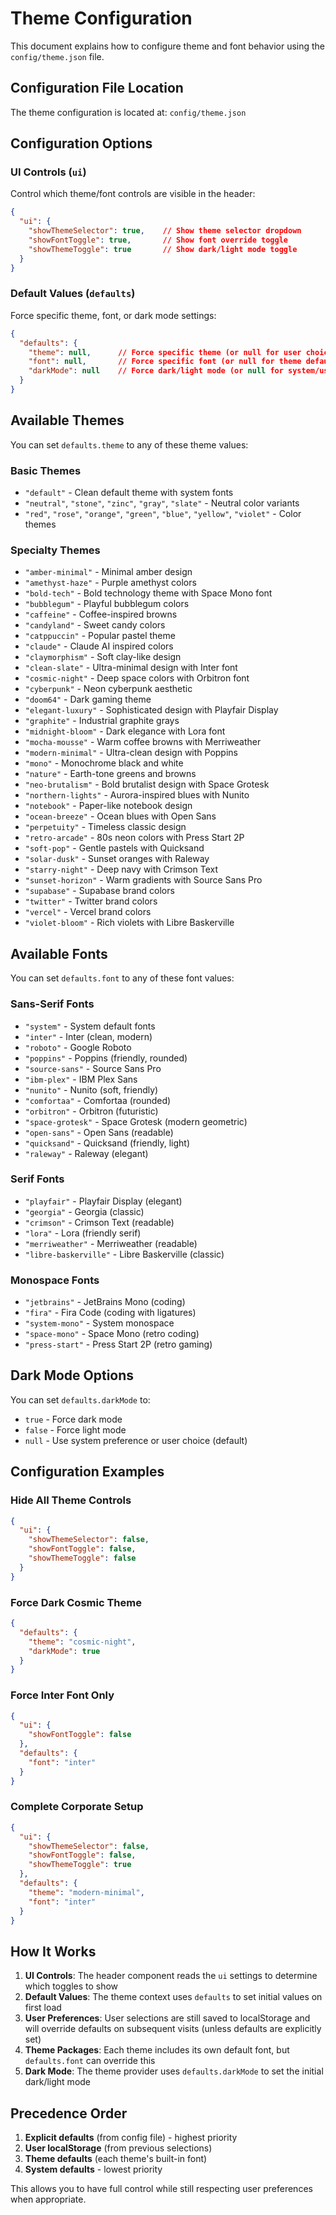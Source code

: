 # Theme Configuration

This document explains how to configure theme and font behavior using the `config/theme.json` file.

## Configuration File Location

The theme configuration is located at: `config/theme.json`

## Configuration Options

### UI Controls (`ui`)

Control which theme/font controls are visible in the header:

```json
{
  "ui": {
    "showThemeSelector": true,    // Show theme selector dropdown
    "showFontToggle": true,       // Show font override toggle
    "showThemeToggle": true       // Show dark/light mode toggle
  }
}
```

### Default Values (`defaults`)

Force specific theme, font, or dark mode settings:

```json
{
  "defaults": {
    "theme": null,      // Force specific theme (or null for user choice)
    "font": null,       // Force specific font (or null for theme default)
    "darkMode": null    // Force dark/light mode (or null for system/user choice)
  }
}
```

## Available Themes

You can set `defaults.theme` to any of these theme values:

### Basic Themes
- `"default"` - Clean default theme with system fonts
- `"neutral"`, `"stone"`, `"zinc"`, `"gray"`, `"slate"` - Neutral color variants
- `"red"`, `"rose"`, `"orange"`, `"green"`, `"blue"`, `"yellow"`, `"violet"` - Color themes

### Specialty Themes
- `"amber-minimal"` - Minimal amber design
- `"amethyst-haze"` - Purple amethyst colors
- `"bold-tech"` - Bold technology theme with Space Mono font
- `"bubblegum"` - Playful bubblegum colors
- `"caffeine"` - Coffee-inspired browns
- `"candyland"` - Sweet candy colors
- `"catppuccin"` - Popular pastel theme
- `"claude"` - Claude AI inspired colors
- `"claymorphism"` - Soft clay-like design
- `"clean-slate"` - Ultra-minimal design with Inter font
- `"cosmic-night"` - Deep space colors with Orbitron font
- `"cyberpunk"` - Neon cyberpunk aesthetic
- `"doom64"` - Dark gaming theme
- `"elegant-luxury"` - Sophisticated design with Playfair Display
- `"graphite"` - Industrial graphite grays
- `"midnight-bloom"` - Dark elegance with Lora font
- `"mocha-mousse"` - Warm coffee browns with Merriweather
- `"modern-minimal"` - Ultra-clean design with Poppins
- `"mono"` - Monochrome black and white
- `"nature"` - Earth-tone greens and browns
- `"neo-brutalism"` - Bold brutalist design with Space Grotesk
- `"northern-lights"` - Aurora-inspired blues with Nunito
- `"notebook"` - Paper-like notebook design
- `"ocean-breeze"` - Ocean blues with Open Sans
- `"perpetuity"` - Timeless classic design
- `"retro-arcade"` - 80s neon colors with Press Start 2P
- `"soft-pop"` - Gentle pastels with Quicksand
- `"solar-dusk"` - Sunset oranges with Raleway
- `"starry-night"` - Deep navy with Crimson Text
- `"sunset-horizon"` - Warm gradients with Source Sans Pro
- `"supabase"` - Supabase brand colors
- `"twitter"` - Twitter brand colors
- `"vercel"` - Vercel brand colors
- `"violet-bloom"` - Rich violets with Libre Baskerville

## Available Fonts

You can set `defaults.font` to any of these font values:

### Sans-Serif Fonts
- `"system"` - System default fonts
- `"inter"` - Inter (clean, modern)
- `"roboto"` - Google Roboto
- `"poppins"` - Poppins (friendly, rounded)
- `"source-sans"` - Source Sans Pro
- `"ibm-plex"` - IBM Plex Sans
- `"nunito"` - Nunito (soft, friendly)
- `"comfortaa"` - Comfortaa (rounded)
- `"orbitron"` - Orbitron (futuristic)
- `"space-grotesk"` - Space Grotesk (modern geometric)
- `"open-sans"` - Open Sans (readable)
- `"quicksand"` - Quicksand (friendly, light)
- `"raleway"` - Raleway (elegant)

### Serif Fonts
- `"playfair"` - Playfair Display (elegant)
- `"georgia"` - Georgia (classic)
- `"crimson"` - Crimson Text (readable)
- `"lora"` - Lora (friendly serif)
- `"merriweather"` - Merriweather (readable)
- `"libre-baskerville"` - Libre Baskerville (classic)

### Monospace Fonts
- `"jetbrains"` - JetBrains Mono (coding)
- `"fira"` - Fira Code (coding with ligatures)
- `"system-mono"` - System monospace
- `"space-mono"` - Space Mono (retro coding)
- `"press-start"` - Press Start 2P (retro gaming)

## Dark Mode Options

You can set `defaults.darkMode` to:

- `true` - Force dark mode
- `false` - Force light mode  
- `null` - Use system preference or user choice (default)

## Configuration Examples

### Hide All Theme Controls
```json
{
  "ui": {
    "showThemeSelector": false,
    "showFontToggle": false,
    "showThemeToggle": false
  }
}
```

### Force Dark Cosmic Theme
```json
{
  "defaults": {
    "theme": "cosmic-night",
    "darkMode": true
  }
}
```

### Force Inter Font Only
```json
{
  "ui": {
    "showFontToggle": false
  },
  "defaults": {
    "font": "inter"
  }
}
```

### Complete Corporate Setup
```json
{
  "ui": {
    "showThemeSelector": false,
    "showFontToggle": false,
    "showThemeToggle": true
  },
  "defaults": {
    "theme": "modern-minimal",
    "font": "inter"
  }
}
```

## How It Works

1. **UI Controls**: The header component reads the `ui` settings to determine which toggles to show
2. **Default Values**: The theme context uses `defaults` to set initial values on first load
3. **User Preferences**: User selections are still saved to localStorage and will override defaults on subsequent visits (unless defaults are explicitly set)
4. **Theme Packages**: Each theme includes its own default font, but `defaults.font` can override this
5. **Dark Mode**: The theme provider uses `defaults.darkMode` to set the initial dark/light mode

## Precedence Order

1. **Explicit defaults** (from config file) - highest priority
2. **User localStorage** (from previous selections)
3. **Theme defaults** (each theme's built-in font)
4. **System defaults** - lowest priority

This allows you to have full control while still respecting user preferences when appropriate.
